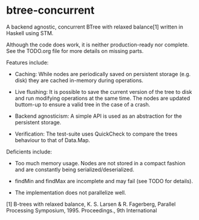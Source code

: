 btree-concurrent
================


A backend agnostic, concurrent BTree with relaxed balance[1] written in Haskell using STM.


Although the code does work, it is neither production-ready nor complete. See
the TODO.org file for more details on missing parts.


Features include:

* Caching: While nodes are periodically saved on persistent storage (e.g. disk) they are cached in-memory during operations.

* Live flushing: It is possible to save the current version of the tree to disk and run modifying operations at the same time. The nodes are updated buttom-up to ensure a valid tree in the case of a crash.

* Backend agnosticism: A simple API is used as an abstraction for the persistent storage.

* Verification: The test-suite uses QuickCheck to compare the trees behaviour to that of Data.Map.


Deficients include:

* Too much memory usage. Nodes are not stored in a compact fashion and are constantly being serialized/deserialized.

* findMin and findMax are incomplete and may fail (see TODO for details).

* The implementation does not parallelize well.



[1] B-trees with relaxed balance, K. S. Larsen & R. Fagerberg, Parallel Processing Symposium, 1995. Proceedings., 9th International